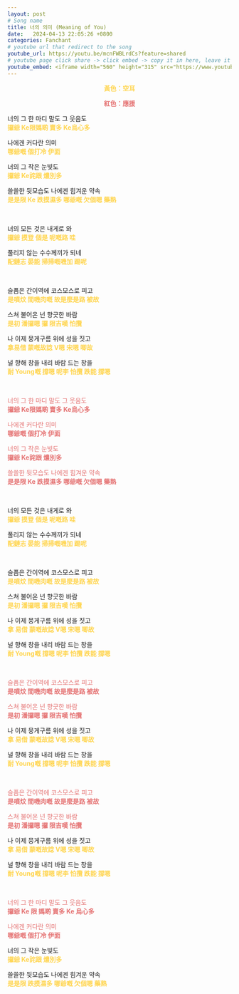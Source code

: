 ```yaml
---
layout: post
# Song name
title: 너의 의미 (Meaning of You)
date:   2024-04-13 22:05:26 +0800
categories: Fanchant
# youtube url that redirect to the song
youtube_url: https://youtu.be/mcnFWBLrdCs?feature=shared
# youtube page click share -> click embed -> copy it in here, leave it blank if dont 
youtube_embed: <iframe width="560" height="315" src="https://www.youtube.com/embed/mcnFWBLrdCs?si=d8I8oAD3OO1AWXvZ" title="YouTube video player" frameborder="0" allow="accelerometer; autoplay; clipboard-write; encrypted-media; gyroscope; picture-in-picture; web-share" referrerpolicy="strict-origin-when-cross-origin" allowfullscreen></iframe>
---
```

<p style="display: flex; justify-content: center;"><span style="color:#ffd54f;"><strong>黃色：空耳</strong></span></p>
<p style="display: flex; justify-content: center;"><span style="color:#e57373;"><strong>紅色：應援</strong></span></p>

<p>너의 그 한 마디 말도 그 웃음도<br><span style="color:#ffd54f;"><strong>攞爺 Ke限媽啲 賣多 Ke烏心多</strong></span></p>
<p>나에겐 커다란 의미<br><span style="color:#ffd54f;"><strong>哪爺嘅 個打冷 伊面</strong></span></p>
<p>너의 그 작은 눈빛도<br><span style="color:#ffd54f;"><strong>攞爺 Ke詫跟 燶別多</strong></span></p>
<p>쓸쓸한 뒷모습도 나에겐 힘겨운 약속<br><span style="color:#ffd54f;"><strong>是是限 Ke 跌摸濕多 哪爺嘅 欠個嗯 藥熟</strong></span></p>
<p>&nbsp;</p>
<p>너의 모든 것은 내게로 와<br><span style="color:#ffd54f;"><strong>攞爺 摸登 個是 呢嘅路 哇</strong></span></p>
<p>풀리지 않는 수수께끼가 되네<br><span style="color:#ffd54f;"><strong>配鏈志 晏能 掃掃嘅嘰加 踢呢</strong></span></p>
<p>&nbsp;</p>
<p>슬픔은 간이역에 코스모스로 피고<br><span style="color:#ffd54f;"><strong>是噴炆 間嘰肉嘅 故是麼是路 被故</strong></span></p>
<p>스쳐 불어온 넌 향긋한 바람<br><span style="color:#ffd54f;"><strong>是初 潘攞嗯 攞 限吉嘆 怕攬</strong></span></p>
<p>나 이제 뭉게구름 위에 성을 짓고<br><span style="color:#ffd54f;"><strong>拿易借 蒙嘅故諗 V嗯 宋嗯 唧故</strong></span></p>
<p>널 향해 창을 내리 바람 드는 창을<br><span style="color:#ffd54f;"><strong>耐 Young嘅 撐嗯 呢李 怕攬 跌能 撐嗯</strong></span></p>
<p>&nbsp;</p>
<p><span style="color:#e57373;">너의 그 한 마디 말도 그 웃음도</span><br><span style="color:#e57373;"><strong>攞爺 Ke限媽啲 賣多 Ke烏心多</strong></span></p>
<p><span style="color:#e57373;">나에겐 커다란 의미</span><br><span style="color:#e57373;"><strong>哪爺嘅 個打冷 伊面</strong></span></p>
<p><span style="color:#e57373;">너의 그 작은 눈빛도</span><br><span style="color:#e57373;"><strong>攞爺 Ke詫跟 燶別多</strong></span></p>
<p><span style="color:#e57373;">쓸쓸한 뒷모습도 나에겐 힘겨운 약속</span><br><span style="color:#e57373;"><strong>是是限 Ke 跌摸濕多 哪爺嘅 欠個嗯 藥熟</strong></span></p>
<p>&nbsp;</p>
<p>너의 모든 것은 내게로 와<br><span style="color:#ffd54f;"><strong>攞爺 摸登 個是 呢嘅路 哇</strong></span></p>
<p>풀리지 않는 수수께끼가 되네<br><span style="color:#ffd54f;"><strong>配鏈志 晏能 掃掃嘅嘰加 踢呢</strong></span></p>
<p>&nbsp;</p>
<p>슬픔은 간이역에 코스모스로 피고<br><span style="color:#ffd54f;"><strong>是噴炆 間嘰肉嘅 故是麼是路 被故</strong></span></p>
<p>스쳐 불어온 넌 향긋한 바람<br><span style="color:#ffd54f;"><strong>是初 潘攞嗯 攞 限吉嘆 怕攬</strong></span></p>
<p>나 이제 뭉게구름 위에 성을 짓고<br><span style="color:#ffd54f;"><strong>拿 易借 蒙嘅故諗 V嗯 宋嗯 唧故</strong></span></p>
<p>널 향해 창을 내리 바람 드는 창을<br><span style="color:#ffd54f;"><strong>耐 Young嘅 撐嗯 呢李 怕攬 跌能 撐嗯</strong></span></p>
<p>&nbsp;</p>
<p><span style="color:#e57373;">슬픔은 간이역에 코스모스로 피고</span><br><span style="color:#e57373;"><strong>是噴炆 間嘰肉嘅 故是麼是路 被故</strong></span></p>
<p><span style="color:#e57373;">스쳐 불어온 넌 향긋한 바람</span><br><span style="color:#e57373;"><strong>是初 潘攞嗯 攞 限吉嘆 怕攬</strong></span></p>
<p>나 이제 뭉게구름 위에 성을 짓고<br><span style="color:#ffd54f;"><strong>拿 易借 蒙嘅故諗 V嗯 宋嗯 唧故</strong></span></p>
<p>널 향해 창을 내리 바람 드는 창을<br><span style="color:#ffd54f;"><strong>耐 Young嘅 撐嗯 呢李 怕攬 跌能 撐嗯</strong></span></p>
<p>&nbsp;</p>
<p><span style="color:#e57373;">슬픔은 간이역에 코스모스로 피고</span><br><span style="color:#e57373;"><strong>是噴炆 間嘰肉嘅 故是麼是路 被故</strong></span></p>
<p><span style="color:#e57373;">스쳐 불어온 넌 향긋한 바람</span><br><span style="color:#e57373;"><strong>是初 潘攞嗯 攞 限吉嘆 怕攬</strong></span></p>
<p>나 이제 뭉게구름 위에 성을 짓고<br><span style="color:#ffd54f;"><strong>拿 易借 蒙嘅故諗 V嗯 宋嗯 唧故</strong></span></p>
<p>널 향해 창을 내리 바람 드는 창을<br><span style="color:#ffd54f;"><strong>耐 Young嘅 撐嗯 呢李 怕攬 跌能 撐嗯</strong></span></p>
<p>&nbsp;</p>
<p><span style="color:#e57373;">너의 그 한 마디 말도 그 웃음도</span><br><span style="color:#e57373;"><strong>攞爺 Ke 限 媽啲 賣多 Ke 烏心多</strong></span></p>
<p><span style="color:#e57373;">나에겐 커다란 의미</span><br><span style="color:#e57373;"><strong>哪爺嘅 個打冷 伊面</strong></span></p>
<p>너의 그 작은 눈빛도<br><span style="color:#ffd54f;"><strong>攞爺 Ke詫跟 燶別多</strong></span></p>
<p>쓸쓸한 뒷모습도 나에겐 힘겨운 약속<br><span style="color:#ffd54f;"><strong>是是限 跌摸濕多 哪爺嘅 欠個嗯 藥熟</strong></span></p>
<p>&nbsp;</p>
